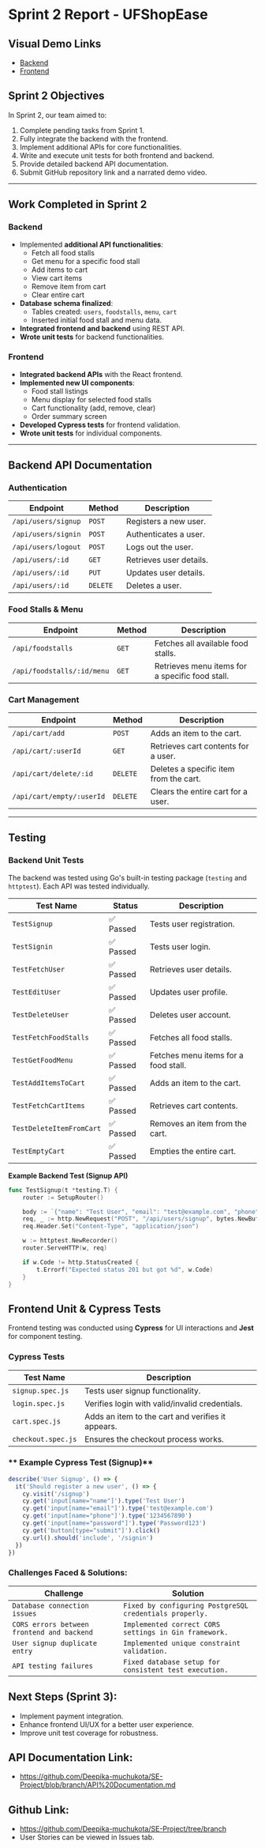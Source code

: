 # **Sprint 2 Report - UFShopEase**

## **Visual Demo Links**
- [Backend](https://drive.google.com/file/d/1an4aEdW3NEo3IXv7jQmRmDo3Vu33LwF_/view?usp=sharing)
- [Frontend](https://drive.google.com/file/d/1IyY_l08q86i68Yri-E2JPyzi3Csl4UG2/view?usp=sharing)

## **Sprint 2 Objectives**
In Sprint 2, our team aimed to:
1. Complete pending tasks from Sprint 1.
2. Fully integrate the backend with the frontend.
3. Implement additional APIs for core functionalities.
4. Write and execute unit tests for both frontend and backend.
5. Provide detailed backend API documentation.
6. Submit GitHub repository link and a narrated demo video.

---

## **Work Completed in Sprint 2**
### **Backend**
- Implemented **additional API functionalities**:
  - Fetch all food stalls
  - Get menu for a specific food stall
  - Add items to cart
  - View cart items
  - Remove item from cart
  - Clear entire cart
- **Database schema finalized**:
  - Tables created: `users`, `foodstalls`, `menu`, `cart`
  - Inserted initial food stall and menu data.
- **Integrated frontend and backend** using REST API.
- **Wrote unit tests** for backend functionalities.

### **Frontend**
- **Integrated backend APIs** with the React frontend.
- **Implemented new UI components**:
  - Food stall listings
  - Menu display for selected food stalls
  - Cart functionality (add, remove, clear)
  - Order summary screen
- **Developed Cypress tests** for frontend validation.
- **Wrote unit tests** for individual components.

---

## **Backend API Documentation**
### **Authentication**
| **Endpoint** | **Method** | **Description** |
|-------------|-----------|----------------|
| `/api/users/signup` | `POST` | Registers a new user. |
| `/api/users/signin` | `POST` | Authenticates a user. |
| `/api/users/logout` | `POST` | Logs out the user. |
| `/api/users/:id` | `GET` | Retrieves user details. |
| `/api/users/:id` | `PUT` | Updates user details. |
| `/api/users/:id` | `DELETE` | Deletes a user. |

### **Food Stalls & Menu**
| **Endpoint** | **Method** | **Description** |
|-------------|-----------|----------------|
| `/api/foodstalls` | `GET` | Fetches all available food stalls. |
| `/api/foodstalls/:id/menu` | `GET` | Retrieves menu items for a specific food stall. |

### **Cart Management**
| **Endpoint** | **Method** | **Description** |
|-------------|-----------|----------------|
| `/api/cart/add` | `POST` | Adds an item to the cart. |
| `/api/cart/:userId` | `GET` | Retrieves cart contents for a user. |
| `/api/cart/delete/:id` | `DELETE` | Deletes a specific item from the cart. |
| `/api/cart/empty/:userId` | `DELETE` | Clears the entire cart for a user. |

---

## **Testing**
### **Backend Unit Tests**
The backend was tested using Go's built-in testing package (`testing` and `httptest`). Each API was tested individually.

| **Test Name** | **Status** | **Description** |
|--------------|-----------|----------------|
| `TestSignup` | ✅ Passed | Tests user registration. |
| `TestSignin` | ✅ Passed | Tests user login. |
| `TestFetchUser` | ✅ Passed | Retrieves user details. |
| `TestEditUser` | ✅ Passed | Updates user profile. |
| `TestDeleteUser` | ✅ Passed | Deletes user account. |
| `TestFetchFoodStalls` | ✅ Passed | Fetches all food stalls. |
| `TestGetFoodMenu` | ✅ Passed | Fetches menu items for a food stall. |
| `TestAddItemsToCart` | ✅ Passed | Adds an item to the cart. |
| `TestFetchCartItems` | ✅ Passed | Retrieves cart contents. |
| `TestDeleteItemFromCart` | ✅ Passed | Removes an item from the cart. |
| `TestEmptyCart` | ✅ Passed | Empties the entire cart. |

**Example Backend Test (Signup API)**
```go
func TestSignup(t *testing.T) {
	router := SetupRouter()

	body := `{"name": "Test User", "email": "test@example.com", "phone": "1234567890", "password": "Password123"}`
	req, _ := http.NewRequest("POST", "/api/users/signup", bytes.NewBuffer([]byte(body)))
	req.Header.Set("Content-Type", "application/json")

	w := httptest.NewRecorder()
	router.ServeHTTP(w, req)

	if w.Code != http.StatusCreated {
		t.Errorf("Expected status 201 but got %d", w.Code)
	}
}
```

## **Frontend Unit & Cypress Tests**
Frontend testing was conducted using **Cypress** for UI interactions and **Jest** for component testing.

### **Cypress Tests**
| **Test Name** | **Description** |
|--------------|----------------|
| `signup.spec.js` | Tests user signup functionality. |
| `login.spec.js` | Verifies login with valid/invalid credentials. |
| `cart.spec.js` | Adds an item to the cart and verifies it appears. |
| `checkout.spec.js` | Ensures the checkout process works. |

### ** Example Cypress Test (Signup)**
```js
describe('User Signup', () => {
  it('Should register a new user', () => {
    cy.visit('/signup')
    cy.get('input[name="name"]').type('Test User')
    cy.get('input[name="email"]').type('test@example.com')
    cy.get('input[name="phone"]').type('1234567890')
    cy.get('input[name="password"]').type('Password123')
    cy.get('button[type="submit"]').click()
    cy.url().should('include', '/signin')
  })
})
```

### **Challenges Faced & Solutions:**
| **Challenge** | **Solution** |
|---------------|--------------|
| `Database connection issues` | `Fixed by configuring PostgreSQL credentials properly.` |
| `CORS errors between frontend and backend	` | `Implemented correct CORS settings in Gin framework.`|
| `User signup duplicate entry` |	`Implemented unique constraint validation.` |
| `API testing failures` |  `Fixed database setup for consistent test execution.` |


## Next Steps (Sprint 3):
- Implement payment integration.
- Enhance frontend UI/UX for a better user experience.
- Improve unit test coverage for robustness.

## API Documentation Link:
- https://github.com/Deepika-muchukota/SE-Project/blob/branch/API%20Documentation.md

## Github Link:
- https://github.com/Deepika-muchukota/SE-Project/tree/branch
- User Stories can be viewed in Issues tab.
